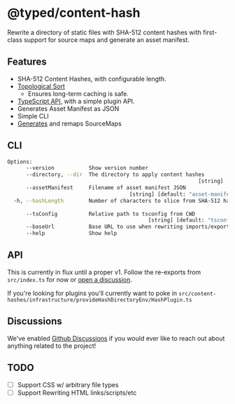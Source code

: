 # @typed/content-hash

Rewrite a directory of static files with SHA-512 content hashes with first-class support for source maps and generate an asset manifest.

## Features 

- SHA-512 Content Hashes, with configurable length.
- [Topological Sort](https://www.npmjs.com/package/toposort)
  - Ensures long-term caching is safe.
- [TypeScript API](#API), with a simple plugin API.
- Generates Asset Manifest as JSON 
- Simple CLI
- [Generates](https://github.com/Rich-Harris/magic-string) and remaps SourceMaps

## CLI

```sh
Options:
      --version           Show version number                          [boolean]
      --directory, --dir  The directory to apply content hashes
                                                             [string] [**required**]
      --assetManifest     Filename of asset manifest JSON
                                       [string] [default: "asset-manifest.json"]
  -h, --hashLength        Number of characters to slice from SHA-512 hash
                                                                        [number]
      --tsConfig          Relative path to tsconfig from CWD
                                             [string] [default: "tsconfig.json"]
      --baseUrl           Base URL to use when rewriting imports/exports[string]
      --help              Show help                                    [boolean]
```

## API 

This is currently in flux until a proper v1. Follow the re-exports from `src/index.ts` for now or [open a discussion](#Discussions).

If you're looking for plugins you'll currently want to poke in `src/content-hashes/infrastructure/provideHashDirectoryEnv/HashPlugin.ts`

## Discussions

We've enabled [Github Discussions](https://github.com/TylorS/typed-content-hash/discussions) if you would ever like to reach out about anything related to the project!

## TODO

- [ ] Support CSS w/ arbitrary file types
- [ ] Support Rewriting HTML links/scripts/etc